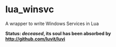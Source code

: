 # lua_winsvc
A wrapper to write Windows Services in Lua

**Status: _deceased_, its soul has been absorbed by http://github.com/luvit/luvi**
